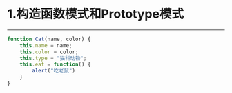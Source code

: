 # 1.构造函数模式和Prototype模式

---

```js
function Cat(name, color) {
	this.name = name;
	this.color = color;
	this.type = "猫科动物";
	this.eat = function() {
		alert("吃老鼠")
	}
}
```




